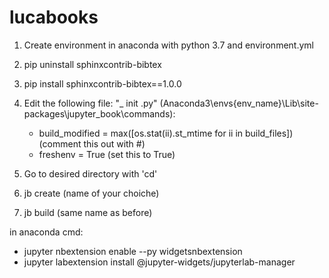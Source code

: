 # lucabooks

1. Create environment in anaconda with python 3.7 and environment.yml

2. pip uninstall sphinxcontrib-bibtex

3. pip install sphinxcontrib-bibtex==1.0.0

4. Edit the following file: "_ init .py" (Anaconda3\envs\{env_name}\Lib\site-packages\jupyter_book\commands):
	- build_modified = max([os.stat(ii).st_mtime for ii in build_files]) (comment this out with #)
	- freshenv = True (set this to True)
5. Go to desired directory with 'cd'

6. jb create (name of your choiche)

7. jb build (same name as before)


in anaconda cmd:
- jupyter nbextension enable --py widgetsnbextension
- jupyter labextension install @jupyter-widgets/jupyterlab-manager

